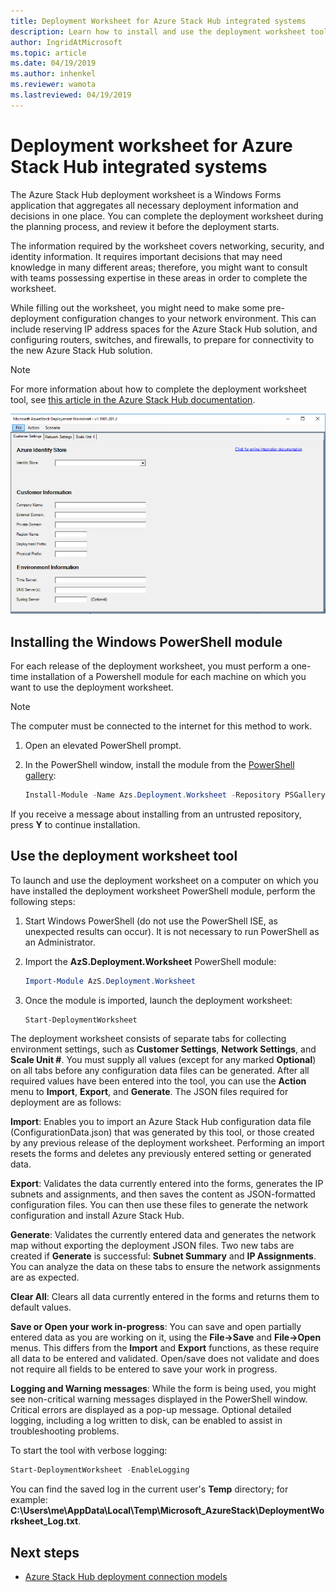 ```yaml
---
title: Deployment Worksheet for Azure Stack Hub integrated systems 
description: Learn how to install and use the deployment worksheet tool to deploy Azure Stack Hub.
author: IngridAtMicrosoft
ms.topic: article
ms.date: 04/19/2019
ms.author: inhenkel
ms.reviewer: wamota
ms.lastreviewed: 04/19/2019
---
```


# Deployment worksheet for Azure Stack Hub integrated systems

The Azure Stack Hub deployment worksheet is a Windows Forms application that aggregates all necessary deployment information and decisions in one place. You can complete the deployment worksheet during the planning process, and review it before the deployment starts.

The information required by the worksheet covers networking, security, and identity information. It requires important decisions that may need knowledge in many different areas; therefore, you might want to consult with teams possessing expertise in these areas in order to complete the worksheet.

While filling out the worksheet, you might need to make some pre-deployment configuration changes to your network environment. This can include reserving IP address spaces for the Azure Stack Hub solution, and configuring routers, switches, and firewalls, to prepare for connectivity to the new Azure Stack Hub solution.

> [!NOTE]
> For more information about how to complete the deployment worksheet tool, see [this article in the Azure Stack Hub documentation](azure-stack-datacenter-integration.md).

[![Deployment Worksheet](media/azure-stack-deployment-worksheet/depworksheet.png "Deployment Worksheet")](media/azure-stack-deployment-worksheet/depworksheet.png)

## Installing the Windows PowerShell module

For each release of the deployment worksheet, you must perform a one-time installation of a Powershell module for each machine on which you want to use the deployment worksheet.

> [!NOTE]  
> The computer must be connected to the internet for this method to work.

1. Open an elevated PowerShell prompt.

2. In the PowerShell window, install the module from the [PowerShell gallery](https://www.powershellgallery.com/packages/Azs.Deployment.Worksheet/):

   ```PowerShell
   Install-Module -Name Azs.Deployment.Worksheet -Repository PSGallery
   ```

If you receive a message about installing from an untrusted repository, press **Y** to continue installation.

## Use the deployment worksheet tool

To launch and use the deployment worksheet on a computer on which you have installed the deployment worksheet PowerShell module, perform the following steps:

1. Start Windows PowerShell (do not use the PowerShell ISE, as unexpected results can occur). It is not necessary to run PowerShell as an Administrator.

2. Import the **AzS.Deployment.Worksheet** PowerShell module:

   ```PowerShell
   Import-Module AzS.Deployment.Worksheet
   ```

3. Once the module is imported, launch the deployment worksheet:

   ```PowerShell
   Start-DeploymentWorksheet
   ```

The deployment worksheet consists of separate tabs for collecting environment settings, such as **Customer Settings**, **Network Settings**, and **Scale Unit #**. You must supply all values (except for any marked **Optional**) on all tabs before any configuration data files can be generated. After all required values have been entered into the tool, you can use the **Action** menu to **Import**, **Export**, and **Generate**. The JSON files required for deployment are as follows:

**Import**: Enables you to import an Azure Stack Hub configuration data file (ConfigurationData.json) that was generated by this tool, or those created by any previous release of the deployment worksheet. Performing an import resets the forms and deletes any previously entered setting or generated data.

**Export**: Validates the data currently entered into the forms, generates the IP subnets and assignments, and then saves the content as JSON-formatted configuration files. You can then use these files to generate the network configuration and install Azure Stack Hub.

**Generate**: Validates the currently entered data and generates the network map without exporting the deployment JSON files. Two new tabs are created if **Generate** is successful: **Subnet Summary** and **IP Assignments**. You can analyze the data on these tabs to ensure the network assignments are as expected.

**Clear All**: Clears all data currently entered in the forms and returns them to default values.

**Save or Open your work in-progress**: You can save and open partially entered data as you are working on it, using the **File->Save** and **File->Open** menus. This differs from the **Import** and **Export** functions, as these require all data to be entered and validated. Open/save does not validate and does not require all fields to be entered to save your work in progress.

**Logging and Warning messages**: While the form is being used, you might see non-critical warning messages displayed in the PowerShell window. Critical errors are displayed as a pop-up message. Optional detailed logging, including a log written to disk, can be enabled to assist in troubleshooting problems.

To start the tool with verbose logging:

   ```PowerShell
   Start-DeploymentWorksheet -EnableLogging
   ```

You can find the saved log in the current user's **Temp** directory; for example: **C:\Users\me\AppData\Local\Temp\Microsoft_AzureStack\DeploymentWorksheet_Log.txt**.

## Next steps

* [Azure Stack Hub deployment connection models](azure-stack-connection-models.md)
